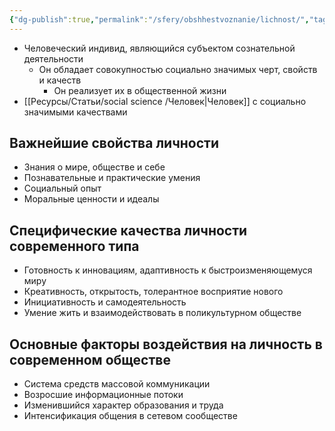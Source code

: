 ```yaml
---
{"dg-publish":true,"permalink":"/sfery/obshhestvoznanie/lichnost/","tags":["Обществознание"]}
---
```


- Человеческий индивид, являющийся субъектом сознательной деятельности
	- Он обладает совокупностью социально значимых черт, свойств и качеств
		- Он реализует их в общественной жизни
- [[Ресурсы/Статьи/social science /Человек\|Человек]] с социально значимыми качествами
## Важнейшие свойства личности 
- Знания о мире, обществе и себе
- Познавательные и практические умения
- Социальный опыт
- Моральные ценности и идеалы
## Специфические качества личности современного типа
-  Готовность к инновациям, адаптивность к быстроизменяющемуся миру
-  Креативность, открытость, толерантное восприятие нового
- Инициативность и самодеятельность
- Умение жить и взаимодействовать в поликультурном обществе
## Основные факторы воздействия на личность в современном обществе
- Система средств массовой коммуникации
- Возросшие информационные потоки
- Изменившийся характер образования и труда
- Интенсификация общения в сетевом сообществе
